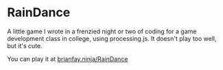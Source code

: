 RainDance
=========

A little game I wrote in a frenzied night or two of coding for a game development class in college, using processing.js. It doesn't play too well, but it's cute.

You can play it at [brianfay.ninja/RainDance](brianfay.ninja/RainDance)
